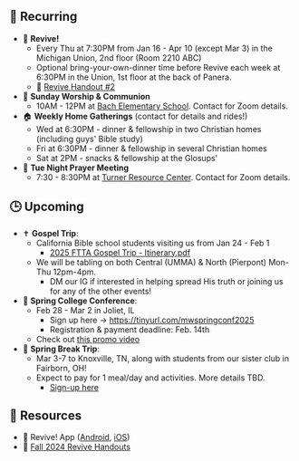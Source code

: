 ## 🔁 Recurring
- 🙌 **Revive!**
    - Every Thu at 7:30PM from Jan 16 - Apr 10 (except Mar 3) in the Michigan Union, 2nd floor (Room 2210 ABC)
    - Optional bring-your-own-dinner time before Revive each week at 6:30PM in the Union, 1st floor at the back of Panera.
    - 📄 [Revive Handout #2](https://drive.google.com/file/d/1vDNzKGsG5nYAJcghQI9snsch32MZLlIb/view?usp=drive_link)
- 🙌 **Sunday Worship & Communion**
    - 10AM - 12PM at [Bach Elementary School](https://maps.app.goo.gl/dZPSs5uELxZ6f25e6). Contact for Zoom details.
- 🏠 **Weekly Home Gatherings** (contact for details and rides!)
    - Wed at 6:30PM - dinner & fellowship in two Christian homes (including guys' Bible study)
    - Fri at 6:30PM - dinner & fellowship in several Christian homes
    - Sat at 2PM - snacks & fellowship at the Glosups'
- 🙏 **Tue Night Prayer Meeting**
    - 7:30 - 8:30PM at [Turner Resource Center](https://maps.app.goo.gl/68Ut4Q6T4kP9o5zT6). Contact for Zoom details.

## 🕒 Upcoming
- ✝️ **Gospel Trip**:
    - California Bible school students visiting us from Jan 24 - Feb 1
        - [2025 FTTA Gospel Trip - Itinerary.pdf](https://github.com/user-attachments/files/18493739/2025.FTTA.Gospel.Trip.-.Itinerary.pdf)
    - We will be tabling on both Central (UMMA) & North (Pierpont) Mon-Thu 12pm-4pm.
        - DM our IG if interested in helping spread His truth or joining us for any of the other events!
- 🙌 **Spring College Conference**:
    - Feb 28 - Mar 2 in Joliet, IL
        - Sign up here -> https://tinyurl.com/mwspringconf2025
        - Registration & payment deadline: Feb. 14th
    - Check out [this promo video](https://youtu.be/edrZD9zlHEE?si=6TTKTBrmtl8ObotG)
- 🚐 **Spring Break Trip**:
    - Mar 3-7 to Knoxville, TN, along with students from our sister club in Fairborn, OH!
    - Expect to pay for 1 meal/day and activities. More details TBD.
        - [Sign-up here](https://forms.gle/JupvqVf6GKpweGvXA)

## 📖 Resources
- 📱 Revive! App ([Android](https://play.google.com/store/apps/details?id=com.newandromo.dev2292363.app3300238&pcampaignid=web_share), [iOS](https://apps.apple.com/us/app/revive/id6473073801?platform=iphone))
- 📄 [Fall 2024 Revive Handouts](https://drive.google.com/drive/folders/1ET9nK7HIynR2FEpGmpnasVpP_ntsFE1s?usp=drive_link)

